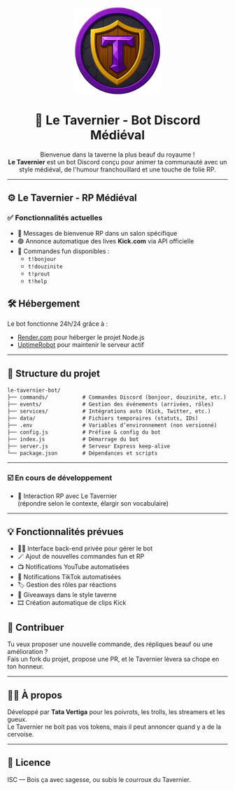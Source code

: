 <p align="center">
  <img src="./assets/le-tavernier.png" alt="Le Tavernier Logo" width="200"/>
</p>

<h1 align="center">🍺 Le Tavernier - Bot Discord Médiéval</h1>

<p align="center">
  Bienvenue dans la taverne la plus beauf du royaume !<br>
  <strong>Le Tavernier</strong> est un bot Discord conçu pour animer ta communauté avec un style médiéval, de l'humour franchouillard et une touche de folie RP.
</p>

---

## ⚙️ Le Tavernier - RP Médiéval

### ✅ Fonctionnalités actuelles

- 🎉 Messages de bienvenue RP dans un salon spécifique
- 🟢 Annonce automatique des lives **Kick.com** via API officielle
- 🤡 Commandes fun disponibles :
  - `t!bonjour`
  - `t!douzinite`
  - `t!prout`
  - `t!help`
  
## 🛠 Hébergement

Le bot fonctionne 24h/24 grâce à :

- [Render.com](https://render.com) pour héberger le projet Node.js
- [UptimeRobot](https://uptimerobot.com) pour maintenir le serveur actif

---

## 📂 Structure du projet

```
le-tavernier-bot/
├── commands/           # Commandes Discord (bonjour, douzinite, etc.)
├── events/             # Gestion des événements (arrivées, rôles)
├── services/           # Intégrations auto (Kick, Twitter, etc.)
├── data/               # Fichiers temporaires (statuts, IDs)
├── .env                # Variables d’environnement (non versionné)
├── config.js           # Préfixe & config du bot
├── index.js            # Démarrage du bot
├── server.js           # Serveur Express keep-alive
└── package.json        # Dépendances et scripts
```

---

### ☑️ En cours de développement

- 🤖 Interaction RP avec Le Tavernier  
  (répondre selon le contexte, élargir son vocabulaire)

---

## 💡 Fonctionnalités prévues

- 🧙‍♂️ Interface back-end privée pour gérer le bot
- 🪄 Ajout de nouvelles commandes fun et RP
- 📺 Notifications YouTube automatisées
- 🎵 Notifications TikTok automatisées
- 🏷️ Gestion des rôles par réactions
- 🎁 Giveaways dans le style taverne
- 🎞️ Création automatique de clips Kick

## 🤝 Contribuer

Tu veux proposer une nouvelle commande, des répliques beauf ou une amélioration ?  
Fais un fork du projet, propose une PR, et le Tavernier lèvera sa chope en ton honneur.

---

## 🧙‍♂️ À propos

Développé par **Tata Vertiga** pour les poivrots, les trolls, les streamers et les gueux.  
Le Tavernier ne boit pas vos tokens, mais il peut annoncer quand y a de la cervoise.

---

## 🐾 Licence

ISC — Bois ça avec sagesse, ou subis le courroux du Tavernier.